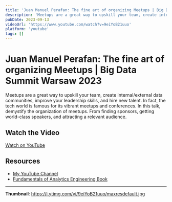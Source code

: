 ```yaml
---
title: 'Juan Manuel Perafan: The fine art of organizing Meetups | Big Data Summit Warsaw 2023'
description: 'Meetups are a great way to upskill your team, create internal/external data communities, improve your leadership skills, and hire new talent. In fact, the tech world is famous for its vibrant meetups ...'
pubDate: 2023-09-13
videoUrl: 'https://www.youtube.com/watch?v=9eiYoB21uuo'
platform: 'youtube'
tags: []
---
```


# Juan Manuel Perafan: The fine art of organizing Meetups | Big Data Summit Warsaw 2023

Meetups are a great way to upskill your team, create internal/external data communities, improve your leadership skills, and hire new talent. In fact, the tech world is famous for its vibrant meetups and conferences. In this talk, demystify the organization of meetups. From finding sponsors, getting world-class speakers, and attracting a relevant audience.

## Watch the Video

[Watch on YouTube](https://www.youtube.com/watch?v=9eiYoB21uuo)

## Resources

- [My YouTube Channel](https://www.youtube.com/juanalytics)
- [Fundamentals of Analytics Engineering Book](https://www.amazon.com/author/jmperafan)

---

**Thumbnail**: https://i.ytimg.com/vi/9eiYoB21uuo/maxresdefault.jpg

